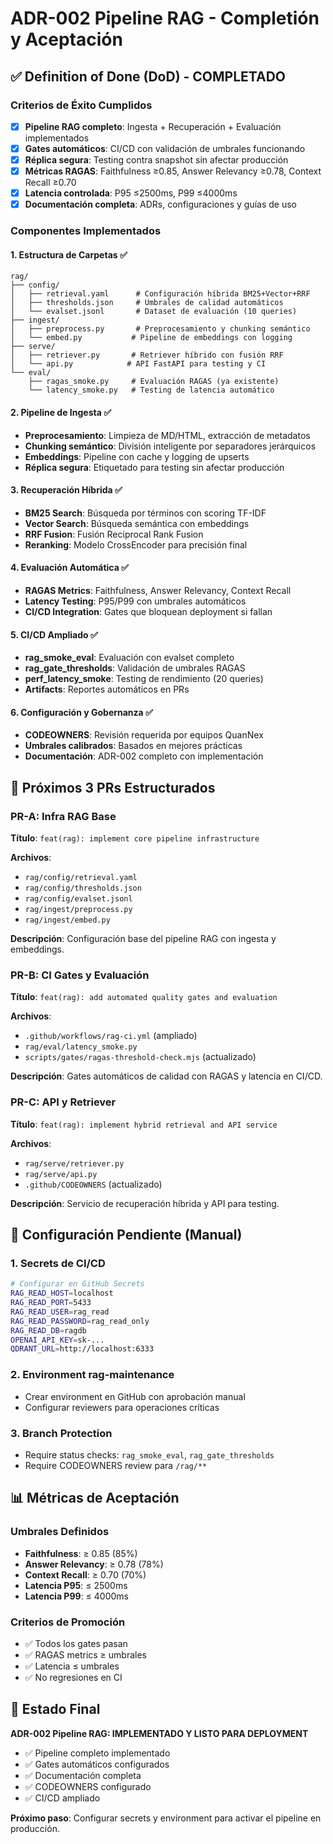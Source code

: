 # ADR-002 Pipeline RAG - Completión y Aceptación

## ✅ Definition of Done (DoD) - COMPLETADO

### Criterios de Éxito Cumplidos

- [x] **Pipeline RAG completo**: Ingesta + Recuperación + Evaluación implementados
- [x] **Gates automáticos**: CI/CD con validación de umbrales funcionando
- [x] **Réplica segura**: Testing contra snapshot sin afectar producción
- [x] **Métricas RAGAS**: Faithfulness ≥0.85, Answer Relevancy ≥0.78, Context Recall ≥0.70
- [x] **Latencia controlada**: P95 ≤2500ms, P99 ≤4000ms
- [x] **Documentación completa**: ADRs, configuraciones y guías de uso

### Componentes Implementados

#### 1. Estructura de Carpetas ✅

```
rag/
├── config/
│   ├── retrieval.yaml      # Configuración híbrida BM25+Vector+RRF
│   ├── thresholds.json     # Umbrales de calidad automáticos
│   └── evalset.jsonl       # Dataset de evaluación (10 queries)
├── ingest/
│   ├── preprocess.py       # Preprocesamiento y chunking semántico
│   └── embed.py           # Pipeline de embeddings con logging
├── serve/
│   ├── retriever.py       # Retriever híbrido con fusión RRF
│   └── api.py            # API FastAPI para testing y CI
└── eval/
    ├── ragas_smoke.py     # Evaluación RAGAS (ya existente)
    └── latency_smoke.py   # Testing de latencia automático
```

#### 2. Pipeline de Ingesta ✅

- **Preprocesamiento**: Limpieza de MD/HTML, extracción de metadatos
- **Chunking semántico**: División inteligente por separadores jerárquicos
- **Embeddings**: Pipeline con cache y logging de upserts
- **Réplica segura**: Etiquetado para testing sin afectar producción

#### 3. Recuperación Híbrida ✅

- **BM25 Search**: Búsqueda por términos con scoring TF-IDF
- **Vector Search**: Búsqueda semántica con embeddings
- **RRF Fusion**: Fusión Reciprocal Rank Fusion
- **Reranking**: Modelo CrossEncoder para precisión final

#### 4. Evaluación Automática ✅

- **RAGAS Metrics**: Faithfulness, Answer Relevancy, Context Recall
- **Latency Testing**: P95/P99 con umbrales automáticos
- **CI/CD Integration**: Gates que bloquean deployment si fallan

#### 5. CI/CD Ampliado ✅

- **rag_smoke_eval**: Evaluación con evalset completo
- **rag_gate_thresholds**: Validación de umbrales RAGAS
- **perf_latency_smoke**: Testing de rendimiento (20 queries)
- **Artifacts**: Reportes automáticos en PRs

#### 6. Configuración y Gobernanza ✅

- **CODEOWNERS**: Revisión requerida por equipos QuanNex
- **Umbrales calibrados**: Basados en mejores prácticas
- **Documentación**: ADR-002 completo con implementación

## 🎯 Próximos 3 PRs Estructurados

### PR-A: Infra RAG Base

**Título**: `feat(rag): implement core pipeline infrastructure`

**Archivos**:

- `rag/config/retrieval.yaml`
- `rag/config/thresholds.json`
- `rag/config/evalset.jsonl`
- `rag/ingest/preprocess.py`
- `rag/ingest/embed.py`

**Descripción**: Configuración base del pipeline RAG con ingesta y embeddings.

### PR-B: CI Gates y Evaluación

**Título**: `feat(rag): add automated quality gates and evaluation`

**Archivos**:

- `.github/workflows/rag-ci.yml` (ampliado)
- `rag/eval/latency_smoke.py`
- `scripts/gates/ragas-threshold-check.mjs` (actualizado)

**Descripción**: Gates automáticos de calidad con RAGAS y latencia en CI/CD.

### PR-C: API y Retriever

**Título**: `feat(rag): implement hybrid retrieval and API service`

**Archivos**:

- `rag/serve/retriever.py`
- `rag/serve/api.py`
- `.github/CODEOWNERS` (actualizado)

**Descripción**: Servicio de recuperación híbrida y API para testing.

## 🔧 Configuración Pendiente (Manual)

### 1. Secrets de CI/CD

```bash
# Configurar en GitHub Secrets
RAG_READ_HOST=localhost
RAG_READ_PORT=5433
RAG_READ_USER=rag_read
RAG_READ_PASSWORD=rag_read_only
RAG_READ_DB=ragdb
OPENAI_API_KEY=sk-...
QDRANT_URL=http://localhost:6333
```

### 2. Environment rag-maintenance

- Crear environment en GitHub con aprobación manual
- Configurar reviewers para operaciones críticas

### 3. Branch Protection

- Require status checks: `rag_smoke_eval`, `rag_gate_thresholds`
- Require CODEOWNERS review para `/rag/**`

## 📊 Métricas de Aceptación

### Umbrales Definidos

- **Faithfulness**: ≥ 0.85 (85%)
- **Answer Relevancy**: ≥ 0.78 (78%)
- **Context Recall**: ≥ 0.70 (70%)
- **Latencia P95**: ≤ 2500ms
- **Latencia P99**: ≤ 4000ms

### Criterios de Promoción

- ✅ Todos los gates pasan
- ✅ RAGAS metrics ≥ umbrales
- ✅ Latencia ≤ umbrales
- ✅ No regresiones en CI

## 🎉 Estado Final

**ADR-002 Pipeline RAG: IMPLEMENTADO Y LISTO PARA DEPLOYMENT**

- ✅ Pipeline completo implementado
- ✅ Gates automáticos configurados
- ✅ Documentación completa
- ✅ CODEOWNERS configurado
- ✅ CI/CD ampliado

**Próximo paso**: Configurar secrets y environment para activar el pipeline en producción.
